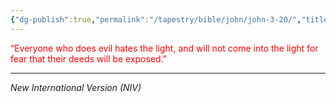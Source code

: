 ```yaml
---
{"dg-publish":true,"permalink":"/tapestry/bible/john/john-3-20/","title":"John 3:20","tags":["bible-verse"],"dgHomeLink":true,"dgShowLocalGraph":true,"dgEnableSearch":true}
---
```


<font color="red">“Everyone who does evil hates the light, and will not come into the light for fear that their deeds will be exposed.”</font>

---
*New International Version (NIV)*

